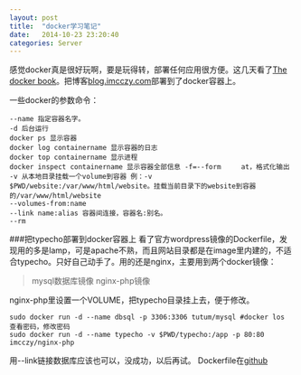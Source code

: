 ```yaml
---
layout: post
title:  "docker学习笔记"
date:   2014-10-23 23:20:40
categories: Server
---
```

感觉docker真是很好玩啊，要是玩得转，部署任何应用很方便。这几天看了[The docker book](http://www.dockerbook.com/)。把博客[blog.imcczy.com](blog.imcczy.com)部署到了docker容器上。

一些docker的参数命令：
    
    --name 指定容器名字。
    -d 后台运行
    docker ps 显示容器
    docker log containername 显示容器的日志
    docker top containername 显示进程
    docker inspect containername 显示容器全部信息 -f=--form     at，格式化输出
    -v 从本地目录挂载一个volume到容器 例：-v $PWD/website:/var/www/html/website。挂载当前目录下的website到容器的/var/www/html/website
    --volumes-from:name 
    --link name:alias 容器间连接，容器名:别名。
    --rm 

###把typecho部署到docker容器上
看了官方wordpress镜像的Dockerfile，发现用的多是lamp，可是apache不熟，而且网站目录都是在image里内建的，不适合typecho。只好自己动手了。用的还是nginx，主要用到两个docker镜像：
> mysql数据库镜像
nginx-php镜像

nginx-php里设置一个VOLUME，把typecho目录挂上去，便于修改。

    sudo docker run -d --name dbsql -p 3306:3306 tutum/mysql #docker los 查看密码，修改密码
    sudo docker run -d --name typecho -v $PWD/typecho:/app -p 80:80 imcczy/nginx-php

用--link链接数据库应该也可以，没成功，以后再试。
Dockerfile在[github](https://github.com/imcczy/mydocker)
